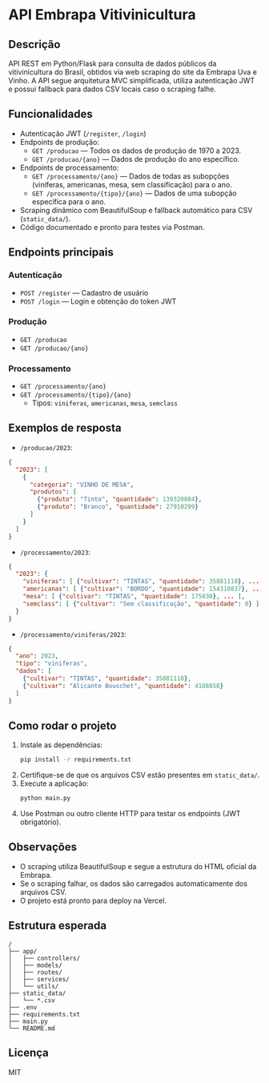 # API Embrapa Vitivinicultura

## Descrição

API REST em Python/Flask para consulta de dados públicos da vitivinicultura do Brasil, obtidos via web scraping do site da Embrapa Uva e Vinho. A API segue arquitetura MVC simplificada, utiliza autenticação JWT e possui fallback para dados CSV locais caso o scraping falhe.

## Funcionalidades

- Autenticação JWT (`/register`, `/login`)
- Endpoints de produção:
  - `GET /producao` — Todos os dados de produção de 1970 a 2023.
  - `GET /producao/{ano}` — Dados de produção do ano específico.
- Endpoints de processamento:
  - `GET /processamento/{ano}` — Dados de todas as subopções (viníferas, americanas, mesa, sem classificação) para o ano.
  - `GET /processamento/{tipo}/{ano}` — Dados de uma subopção específica para o ano.
- Scraping dinâmico com BeautifulSoup e fallback automático para CSV (`static_data/`).
- Código documentado e pronto para testes via Postman.

## Endpoints principais

### Autenticação
- `POST /register` — Cadastro de usuário
- `POST /login` — Login e obtenção do token JWT

### Produção
- `GET /producao`
- `GET /producao/{ano}`

### Processamento
- `GET /processamento/{ano}`
- `GET /processamento/{tipo}/{ano}`
  - Tipos: `viniferas`, `americanas`, `mesa`, `semclass`

## Exemplos de resposta

- `/producao/2023`:
```json
{
  "2023": [
    {
      "categoria": "VINHO DE MESA",
      "produtos": [
        {"produto": "Tinto", "quantidade": 139320884},
        {"produto": "Branco", "quantidade": 27910299}
      ]
    }
  ]
}
```

- `/processamento/2023`:
```json
{
  "2023": {
    "viniferas": [ {"cultivar": "TINTAS", "quantidade": 35881118}, ... ],
    "americanas": [ {"cultivar": "BORDO", "quantidade": 154310837}, ... ],
    "mesa": [ {"cultivar": "TINTAS", "quantidade": 175030}, ... ],
    "semclass": [ {"cultivar": "Sem classificação", "quantidade": 0} ]
  }
}
```

- `/processamento/viniferas/2023`:
```json
{
  "ano": 2023,
  "tipo": "viniferas",
  "dados": [
    {"cultivar": "TINTAS", "quantidade": 35881118},
    {"cultivar": "Alicante Bouschet", "quantidade": 4108858}
  ]
}
```

## Como rodar o projeto

1. Instale as dependências:
   ```bash
   pip install -r requirements.txt
   ```
2. Certifique-se de que os arquivos CSV estão presentes em `static_data/`.
3. Execute a aplicação:
   ```bash
   python main.py
   ```
4. Use Postman ou outro cliente HTTP para testar os endpoints (JWT obrigatório).

## Observações
- O scraping utiliza BeautifulSoup e segue a estrutura do HTML oficial da Embrapa.
- Se o scraping falhar, os dados são carregados automaticamente dos arquivos CSV.
- O projeto está pronto para deploy na Vercel.

## Estrutura esperada

```
/
├── app/
│   ├── controllers/
│   ├── models/
│   ├── routes/
│   ├── services/
│   └── utils/
├── static_data/
│   └── *.csv
├── .env
├── requirements.txt
├── main.py
└── README.md
```

## Licença
MIT
